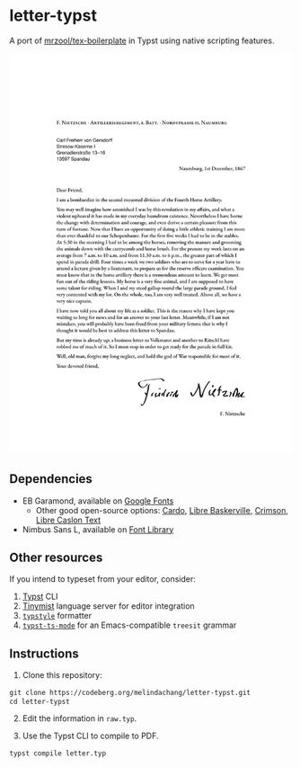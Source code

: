 # letter-typst

A port of [mrzool/tex-boilerplate](https://github.com/mrzool/letter-boilerplate) in Typst using native scripting features.

![Sample letter](assets/thumbnail_1.png)

## Dependencies
- EB Garamond, available on [Google Fonts](https://fonts.google.com/specimen/EB+Garamond)
  - Other good open-source options: [Cardo](https://fonts.google.com/specimen/Cardo), [Libre Baskerville](https://fonts.google.com/specimen/Libre+Baskerville), [Crimson](https://fonts.google.com/specimen/Crimson+Text), [Libre Caslon Text](https://fonts.google.com/specimen/Libre+Caslon+Text)
- Nimbus Sans L, available on [Font Library](https://fontlibrary.org/en/font/nimbus-sans-l)

## Other resources

If you intend to typeset from your editor, consider:
1. [Typst](https://github.com/typst/typst#installation) CLI
2. [Tinymist](https://myriad-dreamin.github.io/tinymist/frontend/main.html) language server for editor integration
3. [`typstyle`](https://enter-tainer.github.io/typstyle/) formatter
4. [`typst-ts-mode`](https://codeberg.org/meow_king/typst-ts-mode) for an Emacs-compatible `treesit` grammar

## Instructions

1. Clone this repository:

```
git clone https://codeberg.org/melindachang/letter-typst.git
cd letter-typst
```

2. Edit the information in `raw.typ`.

3. Use the Typst CLI to compile to PDF.
```
typst compile letter.typ
```

